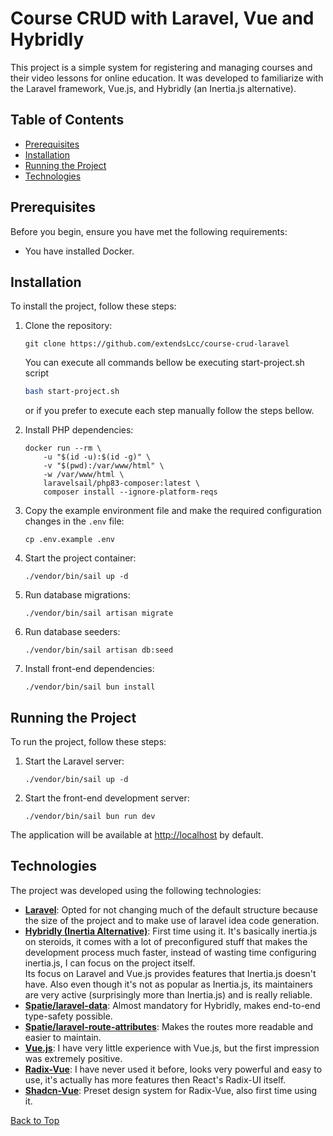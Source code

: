 # Course CRUD with Laravel, Vue and Hybridly

This project is a simple system for registering and managing courses and their video lessons for online education. It was developed to familiarize with the Laravel framework, Vue.js, and Hybridly (an Inertia.js alternative).

## Table of Contents

- [Prerequisites](#prerequisites)
- [Installation](#installation)
- [Running the Project](#running-the-project)
- [Technologies](#technologies)

## Prerequisites

Before you begin, ensure you have met the following requirements:

- You have installed Docker.

## Installation

To install the project, follow these steps:

1. Clone the repository:
    ```
    git clone https://github.com/extendsLcc/course-crud-laravel
    ```

    You can execute all commands bellow be executing start-project.sh script
    ```bash
    bash start-project.sh
    ```
    or if you prefer to execute each step manually follow the steps bellow.

2. Install PHP dependencies:
    ```
    docker run --rm \
        -u "$(id -u):$(id -g)" \
        -v "$(pwd):/var/www/html" \
        -w /var/www/html \
        laravelsail/php83-composer:latest \
        composer install --ignore-platform-reqs
    ```

3. Copy the example environment file and make the required configuration changes in the `.env` file:
    ```
    cp .env.example .env
    ```

4. Start the project container:
    ```
    ./vendor/bin/sail up -d
    ```

5. Run database migrations:
    ```
    ./vendor/bin/sail artisan migrate
    ```

6. Run database seeders:
    ```
    ./vendor/bin/sail artisan db:seed
    ```

7. Install front-end dependencies:
    ```
    ./vendor/bin/sail bun install
    ```

## Running the Project

To run the project, follow these steps:

1. Start the Laravel server:
    ```
    ./vendor/bin/sail up -d
    ```

2. Start the front-end development server:
    ```
    ./vendor/bin/sail bun run dev
    ```

The application will be available at [http://localhost](http://localhost) by default.

## Technologies

The project was developed using the following technologies:

- **[Laravel](https://github.com/laravel/laravel)**: Opted for not changing much of the default structure because the size of the project and to make use of laravel idea code generation.
- **[Hybridly (Inertia Alternative)](https://github.com/hybridly/hybridly)**: First time using it. It's basically inertia.js on steroids, it comes with a lot of preconfigured stuff that makes the development process much faster, instead of wasting time configuring inertia.js, I can focus on the project itself. 
    <br>Its focus on Laravel and Vue.js provides features that Inertia.js doesn't have. Also even though it's not as popular as Inertia.js, its maintainers are very active (surprisingly more than Inertia.js) and is really reliable.
- **[Spatie/laravel-data](https://github.com/spatie/laravel-data)**: Almost mandatory for Hybridly, makes end-to-end type-safety possible.
- **[Spatie/laravel-route-attributes](https://github.com/spatie/laravel-route-attributes)**: Makes the routes more readable and easier to maintain.
- **[Vue.js](https://github.com/vuejs/core)**: I have very little experience with Vue.js, but the first impression was extremely positive.
- **[Radix-Vue](https://github.com/radix-vue/radix-vue)**: I have never used it before, looks very powerful and easy to use, it's actually has more features then React's Radix-UI itself.
- **[Shadcn-Vue](https://github.com/radix-vue/shadcn-vue)**: Preset design system for Radix-Vue, also first time using it.

[Back to Top](#course-crud-with-laravel-vue-and-hybridly)
